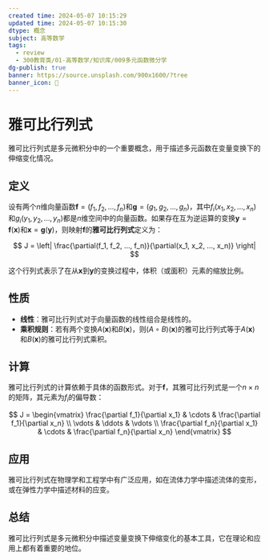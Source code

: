 ```yaml
---
created time: 2024-05-07 10:15:29
updated time: 2024-05-07 10:15:30
dtype: 概念
subject: 高等数学
tags:
  - review
  - 300教育类/01-高等数学/知识库/009多元函数微分学
dg-publish: true
banner: https://source.unsplash.com/900x1600/?tree
banner_icon: 🧠
---
```

# 雅可比行列式
雅可比行列式是多元微积分中的一个重要概念，用于描述多元函数在变量变换下的伸缩变化情况。

## 定义
设有两个$n$维向量函数$\mathbf{f} = (f_1, f_2, ..., f_n)$和$\mathbf{g} = (g_1, g_2, ..., g_n)$，其中$f_i(x_1, x_2, ..., x_n)$和$g_i(y_1, y_2, ..., y_n)$都是$n$维空间中的向量函数。如果存在互为逆运算的变换$\mathbf{y} = \mathbf{f}(\mathbf{x})$和$\mathbf{x} = \mathbf{g}(\mathbf{y})$，则映射$\mathbf{f}$的**雅可比行列式**定义为：

$$
J = \left| \frac{\partial(f_1, f_2, ..., f_n)}{\partial(x_1, x_2, ..., x_n)} \right|
$$

这个行列式表示了在从$\mathbf{x}$到$\mathbf{y}$的变换过程中，体积（或面积）元素的缩放比例。

## 性质
- **线性**：雅可比行列式对于向量函数的线性组合是线性的。
- **乘积规则**：若有两个变换$A(\mathbf{x})$和$B(\mathbf{x})$，则$(A \circ B)(\mathbf{x})$的雅可比行列式等于$A(\mathbf{x})$和$B(\mathbf{x})$的雅可比行列式乘积。

## 计算
雅可比行列式的计算依赖于具体的函数形式。对于$\mathbf{f}$，其雅可比行列式是一个$n \times n$的矩阵，其元素为$f_i$的偏导数：

$$
J = \begin{vmatrix}
\frac{\partial f_1}{\partial x_1} & \cdots & \frac{\partial f_1}{\partial x_n} \\
\vdots & \ddots & \vdots \\
\frac{\partial f_n}{\partial x_1} & \cdots & \frac{\partial f_n}{\partial x_n}
\end{vmatrix}
$$

## 应用
雅可比行列式在物理学和工程学中有广泛应用，如在流体力学中描述流体的变形，或在弹性力学中描述材料的应变。

## 总结
雅可比行列式是多元微积分中描述变量变换下伸缩变化的基本工具，它在理论和应用上都有着重要的地位。


